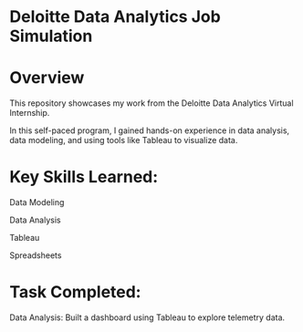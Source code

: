 # Deloitte Data Analytics Job Simulation

# Overview
This repository showcases my work from the Deloitte Data Analytics Virtual Internship. 

In this self-paced program, I gained hands-on experience in data analysis, data modeling, and using tools like Tableau to visualize data.

# Key Skills Learned:

Data Modeling

Data Analysis

Tableau

Spreadsheets

# Task Completed:

Data Analysis: Built a dashboard using Tableau to explore telemetry data.
